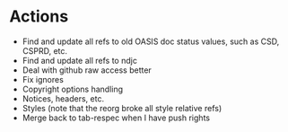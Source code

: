 Actions
=======

* Find and update all refs to old OASIS doc status values, such as CSD, CSPRD, etc.
* Find and update all refs to ndjc
* Deal with github raw access better
* Fix ignores
* Copyright options handling
* Notices, headers, etc.
* Styles (note that the reorg broke all style relative refs)
* Merge back to tab-respec when I have push rights